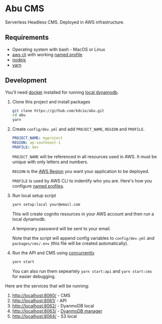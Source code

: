 # Abu CMS

Serverless Headless CMS. Deployed in AWS infrastructure.

## Requirements

- Operating system with bash - MacOS or Linux
- [aws cli](https://aws.amazon.com/cli/) with working [named profile](https://docs.aws.amazon.com/cli/latest/userguide/cli-configure-profiles.html)
- [nodejs](https://nodejs.org/en/)
- [yarn](https://yarnpkg.com/)

## Development

You'll need [docker](https://www.docker.com/) installed for running [local dynamodb](https://hub.docker.com/r/amazon/dynamodb-local).

1. Clone this project and install packages

   ```bash
   git clone https://github.com/kdcio/abu.git
   cd abu
   yarn
   ```

2. Create `config/dev.yml` and add `PROJECT_NAME`, `REGION` and `PROFILE`.

   ```yaml
   PROJECT_NAME: myproject
   REGION: ap-southeast-1
   PROFILE: dev
   ```

   `PROJECT_NAME` will be referenced in all resources used in AWS. It must be unique with only letters and numbers.

   `REGION` is the [AWS Region](https://docs.aws.amazon.com/AmazonRDS/latest/UserGuide/Concepts.RegionsAndAvailabilityZones.html) you want your application to be deployed.

   `PROFILE` is used by AWS CLI to indentify who you are. Here's how you configure [named profiles](https://docs.aws.amazon.com/cli/latest/userguide/cli-configure-profiles.html).

3. Run local setup script

   ```bash
   yarn setup:local your@email.com
   ```

   This will create cognito resources in your AWS account and then run a local dynamodb.

   A temporary password will be sent to your email.

   Note that the script will append config variables to `config/dev.yml` and `packages/cms/.env` (this file will be created automatically).

4. Run the API and CMS using [concurrently](https://www.npmjs.com/package/concurrently)

   ```bash
   yarn start
   ```

   You can also run them sepeartely `yarn start:api` and `yarn start:cms` for easier debugging.

Here are the services that will be running:

1. [http://localhost:8060/](http://localhost:8060/) - CMS
2. [http://localhost:8061/](http://localhost:8061/) - API
3. [http://localhost:8062/](http://localhost:8062/) - DyanmoDB local
4. [http://localhost:8063/](http://localhost:8063/) - [DyanmoDB manager](https://github.com/YoyaTeam/dynamodb-manager)
5. [http://localhost:8064/](http://localhost:8064) - S3 local
